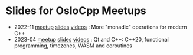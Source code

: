 # Slides for OsloCpp Meetups

* 2022-11 [meetup][1] [slides][2] [videos][3] : More "monadic" operations for modern C++
* 2023-04 [meetup][4] [slides][5] [videos][6] : Qt and C++: C++20, functional programming, timezones, WASM and coroutines

[1]: https://www.meetup.com/ocppug/events/289063466/
[2]: ./2022-11
[3]: https://youtube.com/playlist?list=PLxsS7Z3M0gy9rihHXkblYw4FiRePV0nAY
[4]: https://www.meetup.com/ocppug/events/292219537/
[5]: ./2023-04
[6]: https://www.youtube.com/playlist?list=PLxsS7Z3M0gy_83AI_8Ptk7FK9dVmIYn4b
